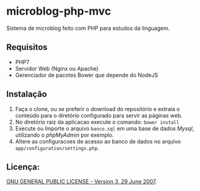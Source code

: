 # microblog-php-mvc

Sistema de microblog feito com PHP para estudos da linguagem.

## Requisitos

+ PHP7
+ Servidor Web (Nginx ou Apache)
+ Gerenciador de pacotes Bower que depende do NodeJS

## Instalação

1. Faça o clone, ou se preferir o download do repositório e extraía o conteúdo para o diretório configurado para servir as páginas web. 
2. No diretório raiz da aplicacao execute o comando: `bower install`
3. Execute ou Importe o arquivo `banco.sql` em uma base de dados _Mysql_, utilizando o _phpMyAdmin_ por exemplo.
4. Altere as configuracoes de acesso ao banco de dados no arquivo `app/configuration/settings.php`.

## Licença:

[GNU GENERAL PUBLIC LICENSE - Version 3, 29 June 2007](https://github.com/getuliovinicius/micro-blog-php/blob/master/LICENSE).